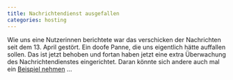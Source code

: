 ```yaml
---
title: Nachrichtendienst ausgefallen
categories: hosting
---
```

Wie uns eine Nutzerinnen berichtete war das verschicken der Nachrichten seit dem
13. April gestört. Ein doofe Panne, die uns eigentlich hätte auffallen sollen.
Das ist jetzt behoben und fortan haben jetzt eine extra Überwachung des
Nachrichtendienstes eingerichtet. Daran könnte sich andere auch mal ein
[Beispiel nehmen](http://www.heise.de/newsticker/meldung/NSA-Skandal-BND-im-grossen-Stil-von-NSA-unterwandert-2618259.html)
…
